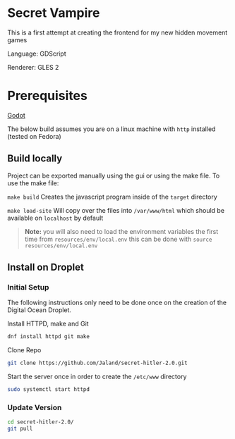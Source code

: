 # Secret Vampire

This is a first attempt at creating the frontend for my new hidden movement games

Language: GDScript

Renderer: GLES 2

# Prerequisites

[Godot](https://docs.godotengine.org/en/stable/)

The below build assumes you are on a linux machine with `http` installed (tested on Fedora)

## Build locally

Project can be exported manually using the gui or using the make file. To use the make file:

`make build` Creates the javascript program inside of the `target` directory

`make load-site` Will copy over the files into `/var/www/html` which should be available on `localhost` by default

> **Note:** you will also need to load the environment variables the first time from `resources/env/local.env` this can be done with `source resources/env/local.env`

## Install on Droplet

### Initial Setup

The following instructions only need to be done once on the creation of the Digital Ocean Droplet.

Install HTTPD, make and Git

``` sh
dnf install httpd git make
```

Clone Repo

``` sh
git clone https://github.com/Jaland/secret-hitler-2.0.git
```

Start the server once in order to create the `/etc/www` directory

``` sh
sudo systemctl start httpd
```

### Update Version

``` sh
cd secret-hitler-2.0/
git pull
```
